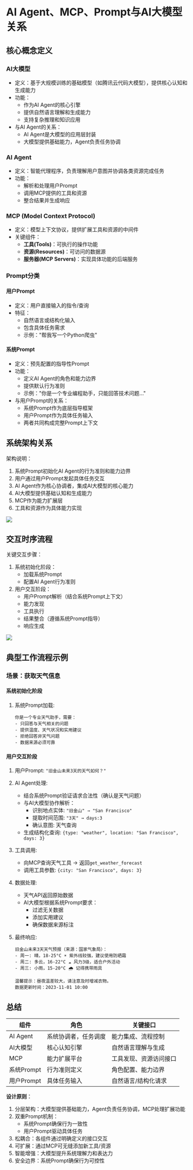# AI Agent、MCP、Prompt与AI大模型关系

## 核心概念定义

### AI大模型

- 定义：基于大规模训练的基础模型（如腾讯云代码大模型），提供核心认知和生成能力
- 功能：
  - 作为AI Agent的核心引擎
  - 提供自然语言理解和生成能力
  - 支持复杂推理和知识应用
- 与AI Agent的关系：
  - AI Agent是大模型的应用层封装
  - 大模型提供基础能力，Agent负责任务协调

### AI Agent

- 定义：智能代理程序，负责理解用户意图并协调各类资源完成任务
- 功能：
  - 解析和处理用户Prompt
  - 调用MCP提供的工具和资源
  - 整合结果并生成响应

### MCP (Model Context Protocol)

- 定义：模型上下文协议，提供扩展工具和资源的中间件
- 关键组件：
  - **工具(Tools)**：可执行的操作功能
  - **资源(Resources)**：可访问的数据源
  - **服务器(MCP Servers)**：实现具体功能的后端服务

### Prompt分类

#### 用户Prompt

- 定义：用户直接输入的指令/查询
- 特征：
  - 自然语言或结构化输入
  - 包含具体任务需求
  - 示例："帮我写一个Python爬虫"

#### 系统Prompt 

- 定义：预先配置的指导性Prompt
- 功能：
  - 定义AI Agent的角色和能力边界
  - 提供默认行为准则
  - 示例："你是一个专业编程助手，只能回答技术问题..."
- 与用户Prompt的关系：
  - 系统Prompt作为底层指导框架
  - 用户Prompt作为具体任务输入
  - 两者共同构成完整Prompt上下文

## 系统架构关系

架构说明：

1. 系统Prompt初始化AI Agent的行为准则和能力边界
2. 用户通过用户Prompt发起具体任务交互
3. AI Agent作为核心协调者，集成AI大模型的核心能力
4. AI大模型提供基础认知和生成能力
5. MCP作为能力扩展层
6. 工具和资源作为具体能力实现



![](https://myblog-1308923350.cos.ap-guangzhou.myqcloud.com/img/mermaid-2025520_233011.png)

## 交互时序流程

关键交互步骤：

1. 系统初始化阶段：
   - 加载系统Prompt
   - 配置AI Agent行为准则
2. 用户交互阶段：
   - 用户Prompt解析（结合系统Prompt上下文）
   - 能力发现
   - 工具执行
   - 结果整合（遵循系统Prompt指导）
   - 响应生成



![](https://myblog-1308923350.cos.ap-guangzhou.myqcloud.com/img/mermaid-2025520_233115.png)



## 典型工作流程示例

### 场景：获取天气信息

#### 系统初始化阶段

1. 系统Prompt加载:

   ```text
   你是一个专业天气助手，需要：
   - 只回答与天气相关的问题
   - 提供温度、天气状况和实用建议
   - 拒绝回答非天气问题
   - 数据来源必须可靠
   ```

#### 用户交互阶段

1. 用户Prompt: `"旧金山未来3天的天气如何？"`

2. AI Agent处理:

   - 结合系统Prompt验证请求合法性（确认是天气问题）
   - 与AI大模型协作解析：
     * 识别地点实体: `"旧金山" → "San Francisco"`
     * 提取时间范围: `"3天" → days:3`
     * 确认意图: 天气查询
   - 生成结构化查询: `{type: "weather", location: "San Francisco", days: 3}`

3. 工具调用:

   - 向MCP查询天气工具 → 返回`get_weather_forecast`
   - 调用工具参数: `{city: "San Francisco", days: 3}`

4. 数据处理:

   - 天气API返回原始数据
   - AI大模型根据系统Prompt要求：
     * 过滤无关数据
     * 添加实用建议
     * 确保数据来源标注

5. 最终响应:

   ```text
   旧金山未来3天天气预报（来源：国家气象局）：
   - 周一: 晴，18-25°C ☀️ 紫外线较强，建议使用防晒霜
   - 周二: 多云，16-22°C ☁️ 风力3级，适合户外活动
   - 周三: 小雨，15-20°C 🌧️ 记得携带雨具
   
   温馨提示：昼夜温差较大，请注意及时增减衣物。
   数据更新时间：2023-11-01 10:00
   ```

## 总结

| 组件       | 角色                 | 关键接口               |
| ---------- | -------------------- | ---------------------- |
| AI Agent   | 系统协调者，任务调度 | 能力集成、流程控制     |
| AI大模型   | 核心认知引擎         | 自然语言理解与生成     |
| MCP        | 能力扩展平台         | 工具发现、资源访问接口 |
| 系统Prompt | 行为准则定义         | 角色配置、能力边界     |
| 用户Prompt | 具体任务输入         | 自然语言/结构化请求    |

**设计原则**：

1. 分层架构：大模型提供基础能力，Agent负责任务协调，MCP处理扩展功能
2. 双重Prompt机制：
   - 系统Prompt确保行为一致性
   - 用户Prompt驱动具体任务
3. 松耦合：各组件通过明确定义的接口交互
4. 可扩展：通过MCP可无缝添加新工具/资源
5. 智能增强：大模型提升系统理解力和表达力
6. 安全边界：系统Prompt确保行为可控性